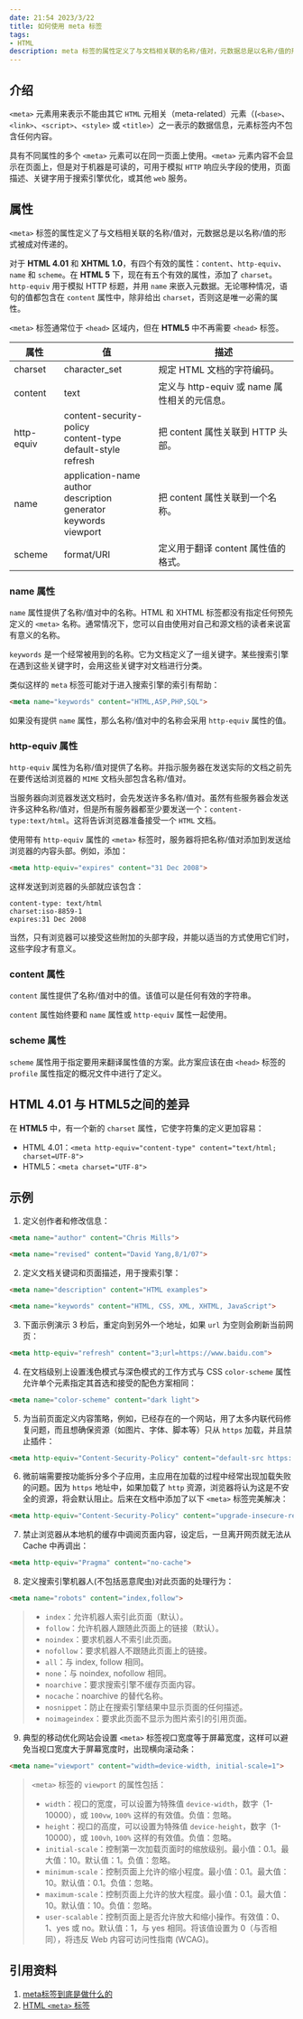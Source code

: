 ```yaml
---
date: 21:54 2023/3/22
title: 如何使用 meta 标签
tags:
- HTML
description: meta 标签的属性定义了与文档相关联的名称/值对，元数据总是以名称/值的形式被成对传递的。
---
```

## 介绍
`<meta>` 元素用来表示不能由其它 `HTML` 元相关（meta-related）元素（(`<base>`、`<link>`、`<script>`、`<style>` 或 `<title>`）之一表示的数据信息，元素标签内不包含任何内容。

具有不同属性的多个 `<meta>` 元素可以在同一页面上使用。`<meta>` 元素内容不会显示在页面上，但是对于机器是可读的，可用于模拟 `HTTP` 响应头字段的使用，页面描述、关键字用于搜索引擎优化，或其他 `web` 服务。

## 属性
`<meta>` 标签的属性定义了与文档相关联的名称/值对，元数据总是以名称/值的形式被成对传递的。

对于 **HTML 4.01** 和 **XHTML 1.0**，有四个有效的属性：`content`、`http-equiv`、`name` 和 `scheme`。在 **HTML 5** 下，现在有五个有效的属性，添加了 `charset`。`http-equiv` 用于模拟 HTTP 标题，并用 `name` 来嵌入元数据。无论哪种情况，语句的值都包含在 `content` 属性中，除非给出 `charset`，否则这是唯一必需的属性。

`<meta>` 标签通常位于 `<head>` 区域内，但在 **HTML5** 中不再需要 `<head>` 标签。

属性 | 值 | 描述
-- | -- | --
charset| character_set| 规定 HTML 文档的字符编码。
content| text| 定义与 http-equiv 或 name 属性相关的元信息。
http-equiv| content-security-policy<br>content-type<br>default-style<br>refresh| 把 content 属性关联到 HTTP 头部。
name| application-name<br>author<br>description<br>generator<br>keywords<br>viewport| 把 content 属性关联到一个名称。
scheme|	format/URI| 定义用于翻译 content 属性值的格式。

### name 属性
`name` 属性提供了名称/值对中的名称。HTML 和 XHTML 标签都没有指定任何预先定义的 `<meta>` 名称。通常情况下，您可以自由使用对自己和源文档的读者来说富有意义的名称。

`keywords` 是一个经常被用到的名称。它为文档定义了一组关键字。某些搜索引擎在遇到这些关键字时，会用这些关键字对文档进行分类。

类似这样的 `meta` 标签可能对于进入搜索引擎的索引有帮助：
```html
<meta name="keywords" content="HTML,ASP,PHP,SQL">
```
如果没有提供 `name` 属性，那么名称/值对中的名称会采用 `http-equiv` 属性的值。
### http-equiv 属性
`http-equiv` 属性为名称/值对提供了名称。并指示服务器在发送实际的文档之前先在要传送给浏览器的 `MIME` 文档头部包含名称/值对。

当服务器向浏览器发送文档时，会先发送许多名称/值对。虽然有些服务器会发送许多这种名称/值对，但是所有服务器都至少要发送一个：`content-type:text/html`。这将告诉浏览器准备接受一个 `HTML` 文档。

使用带有 `http-equiv` 属性的 `<meta>` 标签时，服务器将把名称/值对添加到发送给浏览器的内容头部。例如，添加：
```html
<meta http-equiv="expires" content="31 Dec 2008">
```
这样发送到浏览器的头部就应该包含：
```
content-type: text/html
charset:iso-8859-1
expires:31 Dec 2008
```
当然，只有浏览器可以接受这些附加的头部字段，并能以适当的方式使用它们时，这些字段才有意义。
### content 属性
`content` 属性提供了名称/值对中的值。该值可以是任何有效的字符串。

`content` 属性始终要和 `name` 属性或 `http-equiv` 属性一起使用。
### scheme 属性
`scheme` 属性用于指定要用来翻译属性值的方案。此方案应该在由 `<head>` 标签的 `profile` 属性指定的概况文件中进行了定义。

## HTML 4.01 与 HTML5之间的差异
在 **HTML5** 中，有一个新的 `charset` 属性，它使字符集的定义更加容易：
- HTML 4.01：`<meta http-equiv="content-type" content="text/html; charset=UTF-8">`
- HTML5：`<meta charset="UTF-8">`

## 示例
1. 定义创作者和修改信息：
```html
<meta name="author" content="Chris Mills">

<meta name="revised" content="David Yang,8/1/07">
```
2. 定义文档关键词和页面描述，用于搜索引擎：
```html
<meta name="description" content="HTML examples">

<meta name="keywords" content="HTML, CSS, XML, XHTML, JavaScript">
```
3. 下面示例演示 3 秒后，重定向到另外一个地址，如果 `url` 为空则会刷新当前网页：
```html
<meta http-equiv="refresh" content="3;url=https://www.baidu.com">
```
4. 在文档级别上设置浅色模式与深色模式的工作方式与 CSS `color-scheme` 属性允许单个元素指定其首选和接受的配色方案相同：
```html
<meta name="color-scheme" content="dark light">
```
5. 为当前页面定义内容策略，例如，已经存在的一个网站，用了太多内联代码修复问题，而且想确保资源（如图片、字体、脚本等）只从 `https` 加载，并且禁止插件：
```html
<meta http-equiv="Content-Security-Policy" content="default-src https: 'unsafe-eval' 'unsafe-inline'; object-src 'none'">
```
6. 微前端需要按功能拆分多个子应用，主应用在加载的过程中经常出现加载失败的问题。因为 `https` 地址中，如果加载了 `http` 资源，浏览器将认为这是不安全的资源，将会默认阻止。后来在文档中添加了以下 `<meta>` 标签完美解决：
```html
<meta http-equiv="Content-Security-Policy" content="upgrade-insecure-requests">
```
7. 禁止浏览器从本地机的缓存中调阅页面内容，设定后，一旦离开网页就无法从 Cache 中再调出：
```html
<meta http-equiv="Pragma" content="no-cache">
```
8. 定义搜索引擎机器人(不包括恶意爬虫)对此页面的处理行为：
```html
<meta name="robots" content="index,follow">
```
> - `index`：允许机器人索引此页面（默认）。
> - `follow`：允许机器人跟随此页面上的链接（默认）。
> - `noindex`：要求机器人不索引此页面。
> - `nofollow`：要求机器人不跟随此页面上的链接。
> - `all`：与 index, follow 相同。
> - `none`：与 noindex, nofollow 相同。
> - `noarchive`：要求搜索引擎不缓存页面内容。
> - `nocache`：noarchive 的替代名称。
> - `nosnippet`：防止在搜索引擎结果中显示页面的任何描述。
> - `noimageindex`：要求此页面不显示为图片索引的引用页面。
9. 典型的移动优化网站会设置 `<meta>` 标签视口宽度等于屏幕宽度，这样可以避免当视口宽度大于屏幕宽度时，出现横向滚动条：
```html
<meta name="viewport" content="width=device-width, initial-scale=1">
```
> `<meta>` 标签的 `viewport` 的属性包括：
> - `width`：视口的宽度，可以设置为特殊值 `device-width`，数字（1-10000），或 `100vw`, `100%` 这样的有效值。负值：忽略。
> - `height`：视口的高度，可以设置为特殊值 `device-height`，数字（1-10000），或 `100vh`, `100%` 这样的有效值。负值：忽略。
> - `initial-scale`：控制第一次加载页面时的缩放级别。最小值：0.1。最大值：10。默认值：1。负值：忽略。
> - `minimum-scale`：控制页面上允许的缩小程度。最小值：0.1。最大值：10。默认值：0.1。负值：忽略。
> - `maximum-scale`：控制页面上允许的放大程度。最小值：0.1。最大值：10。默认值：10。负值：忽略。
> - `user-scalable`：控制页面上是否允许放大和缩小操作。有效值：0、1、yes 或 no。默认值：1，与 yes 相同。将该值设置为 0（与否相同），将违反 Web 内容可访问性指南 (WCAG)。

## 引用资料
1. [meta标签到底是做什么的](https://juejin.cn/post/6987919006468407309)
2. [HTML `<meta>` 标签](https://www.w3schools.com/tags/tag_meta.asp)
